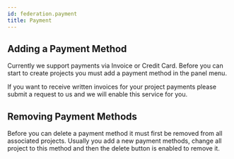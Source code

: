 ```yaml
---
id: federation.payment
title: Payment
---
```


## Adding a Payment Method
Currently we support payments via Invoice or Credit Card. Before you can start to create projects you must add a payment method in the panel menu.

If you want to receive written invoices for your project payments please submit a request to us and we will enable this service for you.

## Removing Payment Methods
Before you can delete a payment method it must first be removed from all associated projects. Usually you add a new payment methods, change all project to this method and then the delete button is enabled to remove it.